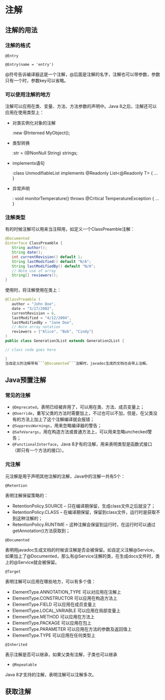 # 注解

## 注解的用法

### 注解的格式

```@Entry```

```@Entry(name = 'entry')```

@符号告诉编译器这是一个注解，@后面是注解的名字，注解也可以带参数，参数只有一个时，参数key可以省略。

### 可以使用注解的地方

注解可以应用在类、变量、方法、方法参数的声明中。Java 8之后，注解还可以应用在使用类型上：

- 对类实例化对象的注解
  
   :new @Interned MyObject();

- 类型转换
  
  :str = (@NonNull String) strings;

- implements语句
  
  :class UnmodifiableList<T> implements
        @Readonly List<@Readonly T> { ... }

- 异常声明
  
  : void monitorTemperature() throws
        @Critical TemperatureException { ... }

### 注解类型

有的时候注解可以用来当注释用，如定义一个ClassPreamble注解：

```Java
@Documented
@interface ClassPreamble {
   String author();
   String date();
   int currentRevision() default 1;
   String lastModified() default "N/A";
   String lastModifiedBy() default "N/A";
   // Note use of array
   String[] reviewers();
}
```
使用时，将注解使用在类上：

```Java
@ClassPreamble (
   author = "John Doe",
   date = "3/17/2002",
   currentRevision = 6,
   lastModified = "4/12/2004",
   lastModifiedBy = "Jane Doe",
   // Note array notation
   reviewers = {"Alice", "Bob", "Cindy"}
)
public class Generation3List extends Generation2List {

// class code goes here

}
当自定义的注解带有```@Documented```注解时，javadoc生成的文档也会带上注解。

```

## Java预置注解

### 常见的注解

- ```@Deprecated```，表明已经被弃用了，可以用在类、方法、成员变量上；
- ```@Override```，重写父类的方法时需要加上，不过也可以不加，但是，在父类没有的方法上加上了这个注解编译就会报错；
- ```@SuppressWarnings```，用来忽略编译器的警告；
- ```@SafeVarargs```，用在构造方法或普通方法上，可以用来忽略unchecked警告；
- ```@FunctionalInterface```，Java 8才有的注解，用来表明类型是函数式接口（即只有一个方法的接口）。

### 元注解

元注解是用于声明其他注解的注解，Java中的注解一共有5个：

 ```@Retention```
  
表明注解保留策略的：

- RetentionPolicy.SOURCE – 只在编译期保留，生成class文件之后就没了；
- RetentionPolicy.CLASS – 在编译期保留，保留到class文件，运行时是获取不到这种注解的；
- RetentionPolicy.RUNTIME – 这种注解会保留到运行时，在运行时可以通过getAnnotation()方法获取到；

```@Documented```

表明用javadoc生成文档的时候该注解是否会被保留。如自定义注解@Service，如果加上了@Documented，那么有@Service注解的类，在生成docs文件时，类上的@Service就会被保留。

```@Target```

表明注解可以应用在哪些地方，可以有多个值：

- ElementType.ANNOTATION_TYPE 可以对应用在注解上
- ElementType.CONSTRUCTOR 可以应用在构造方法上
- ElementType.FIELD 可以应用在成员变量上
- ElementType.LOCAL_VARIABLE 可以应用在局部变量上
- ElementType.METHOD 可以应用在方法上
- ElementType.PACKAGE 可以应用在包上
- ElementType.PARAMETER 可以应用在方法的参数及返回值上
- ElementType.TYPE 可以应用在任何类型上

```@Inherited```

表示注解是否可以继承，如果父类有注解，子类也可以继承

- ```@Repeatable```

Java 8才支持的注解，表明注解可以注解多次。

## 获取注解